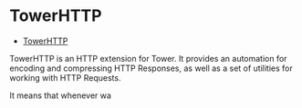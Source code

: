# TowerHTTP

<!-- TOC -->

* [TowerHTTP](#towerhttp)

<!-- TOC -->

TowerHTTP is an HTTP extension for Tower. It provides an automation for encoding and compressing HTTP Responses, as well
as a set of utilities for working with HTTP Requests.

It means that whenever wa